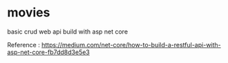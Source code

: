# movies
basic crud web api build with asp net core

Reference : https://medium.com/net-core/how-to-build-a-restful-api-with-asp-net-core-fb7dd8d3e5e3
